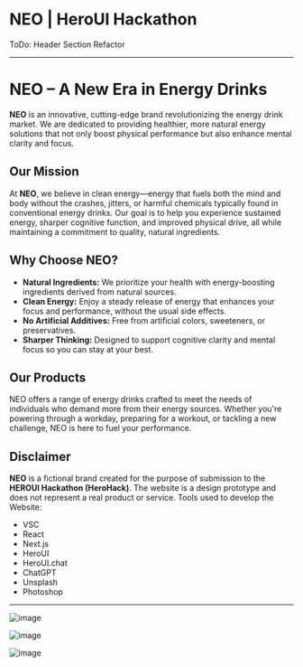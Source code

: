 # NEO | HeroUI Hackathon

ToDo: Header Section Refactor

---

# NEO – A New Era in Energy Drinks

**NEO** is an innovative, cutting-edge brand revolutionizing the energy drink market. We are dedicated to providing healthier, more natural energy solutions that not only boost physical performance but also enhance mental clarity and focus.

## Our Mission

At **NEO**, we believe in clean energy—energy that fuels both the mind and body without the crashes, jitters, or harmful chemicals typically found in conventional energy drinks. Our goal is to help you experience sustained energy, sharper cognitive function, and improved physical drive, all while maintaining a commitment to quality, natural ingredients.

## Why Choose NEO?

* **Natural Ingredients:** We prioritize your health with energy-boosting ingredients derived from natural sources.
* **Clean Energy:** Enjoy a steady release of energy that enhances your focus and performance, without the usual side effects.
* **No Artificial Additives:** Free from artificial colors, sweeteners, or preservatives.
* **Sharper Thinking:** Designed to support cognitive clarity and mental focus so you can stay at your best.

## Our Products

NEO offers a range of energy drinks crafted to meet the needs of individuals who demand more from their energy sources. Whether you're powering through a workday, preparing for a workout, or tackling a new challenge, NEO is here to fuel your performance.

## Disclaimer

**NEO** is a fictional brand created for the purpose of submission to the **HEROUI Hackathon (HeroHack)**. The website is a design prototype and does not represent a real product or service.
Tools used to develop the Website:
- VSC
- React
- Next.js
- HeroUI
- HeroUI.chat
- ChatGPT
- Unsplash
- Photoshop

---

![image](https://github.com/user-attachments/assets/3ba2c078-6e2c-47b9-a3f7-d00ccb92dd23)

![image](https://github.com/user-attachments/assets/838c023b-c56b-4116-bc76-4af83ba05474)

![image](https://github.com/user-attachments/assets/fd3e232b-f0a1-42ad-9831-741ca4bbca95)
